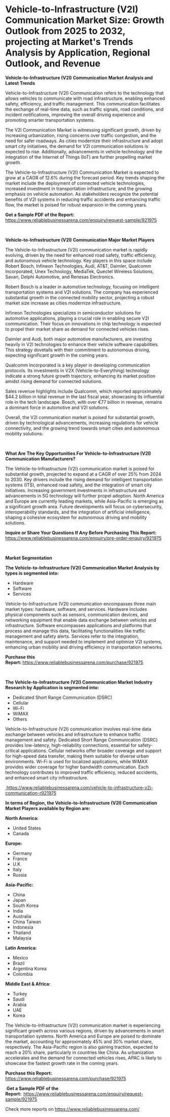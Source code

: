 <p><h1>Vehicle-to-Infrastructure (V2I) Communication Market Size: Growth Outlook from 2025 to 2032, projecting at Market's Trends Analysis by Application, Regional Outlook, and Revenue</h1></p><p><strong>Vehicle-to-Infrastructure (V2I) Communication Market Analysis and Latest Trends</strong></p>
<p><p>Vehicle-to-Infrastructure (V2I) Communication refers to the technology that allows vehicles to communicate with road infrastructure, enabling enhanced safety, efficiency, and traffic management. This communication facilitates the exchange of real-time data, such as traffic signals, road conditions, and incident notifications, improving the overall driving experience and promoting smarter transportation systems.</p><p>The V2I Communication Market is witnessing significant growth, driven by increasing urbanization, rising concerns over traffic congestion, and the need for safer roadways. As cities modernize their infrastructure and adopt smart city initiatives, the demand for V2I communication solutions is expected to rise. Additionally, advancements in vehicle technology and the integration of the Internet of Things (IoT) are further propelling market growth.</p><p>The Vehicle-to-Infrastructure (V2I) Communication Market is expected to grow at a CAGR of 12.6% during the forecast period. Key trends shaping the market include the deployment of connected vehicle technologies, increased investment in transportation infrastructure, and the growing emphasis on vehicle automation. As stakeholders recognize the potential benefits of V2I systems in reducing traffic accidents and enhancing traffic flow, the market is poised for robust expansion in the coming years.</p></p>
<p><strong>Get a Sample PDF of the Report:&nbsp;</strong> <a href="https://www.reliablebusinessarena.com/enquiry/request-sample/921975?utm_campaign=2942&utm_medium=2&utm_source=Github&utm_content=ia&utm_term=11032025&utm_id=vehicle-to-infrastructure-v2i-communication">https://www.reliablebusinessarena.com/enquiry/request-sample/921975</a></p>
<p>&nbsp;</p>
<p><strong>Vehicle-to-Infrastructure (V2I) Communication Major Market Players</strong></p>
<p><p>The Vehicle-to-Infrastructure (V2I) communication market is rapidly evolving, driven by the need for enhanced road safety, traffic efficiency, and autonomous vehicle technology. Key players in this space include Robert Bosch, Infineon Technologies, Audi, AT&T, Daimler, Qualcomm Incorporated, Unex Technology, MediaTek, Quectel Wireless Solutions, Savari, Delphi Automotive, and Renesas Electronics.</p><p>Robert Bosch is a leader in automotive technology, focusing on intelligent transportation systems and V2I solutions. The company has experienced substantial growth in the connected mobility sector, projecting a robust market size increase as cities modernize infrastructure.</p><p>Infineon Technologies specializes in semiconductor solutions for automotive applications, playing a crucial role in enabling secure V2I communication. Their focus on innovations in chip technology is expected to propel their market share as demand for connected vehicles rises.</p><p>Daimler and Audi, both major automotive manufacturers, are investing heavily in V2I technologies to enhance their vehicle software capabilities. This strategy dovetails with their commitment to autonomous driving, expecting significant growth in the coming years.</p><p>Qualcomm Incorporated is a key player in developing communication protocols. Its investments in V2X (Vehicle-to-Everything) technology indicate a strong future growth trajectory, enhancing its market position amidst rising demand for connected solutions.</p><p>Sales revenue highlights include Qualcomm, which reported approximately $44.2 billion in total revenue in the last fiscal year, showcasing its influential role in the tech landscape. Bosch, with over €77 billion in revenue, remains a dominant force in automotive and V2I solutions.</p><p>Overall, the V2I communication market is poised for substantial growth, driven by technological advancements, increasing regulations for vehicle connectivity, and the growing trend towards smart cities and autonomous mobility solutions.</p></p>
<p>&nbsp;</p>
<p><strong>What Are The Key Opportunities For Vehicle-to-Infrastructure (V2I) Communication Manufacturers?</strong></p>
<p><p>The Vehicle-to-Infrastructure (V2I) communication market is poised for substantial growth, projected to expand at a CAGR of over 25% from 2024 to 2030. Key drivers include the rising demand for intelligent transportation systems (ITS), enhanced road safety, and the integration of smart city initiatives. Increasing government investments in infrastructure and advancements in 5G technology will further propel adoption. North America and Europe are currently leading markets, while Asia-Pacific is emerging as a significant growth area. Future developments will focus on cybersecurity, interoperability standards, and the integration of artificial intelligence, shaping a cohesive ecosystem for autonomous driving and mobility solutions.</p></p>
<p><strong>Inquire or Share Your Questions If Any Before Purchasing This Report:</strong> <a href="https://www.reliablebusinessarena.com/enquiry/pre-order-enquiry/921975?utm_campaign=2942&utm_medium=2&utm_source=Github&utm_content=ia&utm_term=11032025&utm_id=vehicle-to-infrastructure-v2i-communication">https://www.reliablebusinessarena.com/enquiry/pre-order-enquiry/921975</a></p>
<p>&nbsp;</p>
<p><strong>Market Segmentation</strong></p>
<p><strong>The Vehicle-to-Infrastructure (V2I) Communication Market Analysis by types is segmented into:</strong></p>
<p><ul><li>Hardware</li><li>Software</li><li>Services</li></ul></p>
<p><p>Vehicle-to-Infrastructure (V2I) communication encompasses three main market types: hardware, software, and services. Hardware includes physical components such as sensors, communication devices, and networking equipment that enable data exchange between vehicles and infrastructure. Software encompasses applications and platforms that process and manage this data, facilitating functionalities like traffic management and safety alerts. Services refer to the integration, maintenance, and support needed to implement and optimize V2I systems, enhancing urban mobility and driving efficiency in transportation networks.</p></p>
<p><strong>Purchase this Report:&nbsp;</strong><a href="https://www.reliablebusinessarena.com/purchase/921975?utm_campaign=2942&utm_medium=2&utm_source=Github&utm_content=ia&utm_term=11032025&utm_id=vehicle-to-infrastructure-v2i-communication">https://www.reliablebusinessarena.com/purchase/921975</a></p>
<p>&nbsp;</p>
<p><strong>The Vehicle-to-Infrastructure (V2I) Communication Market Industry Research by Application is segmented into:</strong></p>
<p><ul><li>Dedicated Short Range Communication (DSRC)</li><li>Cellular</li><li>Wi-Fi</li><li>WiMAX</li><li>Others</li></ul></p>
<p><p>Vehicle-to-Infrastructure (V2I) communication involves real-time data exchange between vehicles and infrastructure to enhance traffic management and safety. Dedicated Short Range Communication (DSRC) provides low-latency, high-reliability connections, essential for safety-critical applications. Cellular networks offer broader coverage and support for high-speed data transfer, making them suitable for diverse urban environments. Wi-Fi is used for localized applications, while WiMAX provides wider coverage for higher bandwidth communication. Each technology contributes to improved traffic efficiency, reduced accidents, and enhanced smart city infrastructure.</p></p>
<p><a href="https://www.reliablebusinessarena.com/vehicle-to-infrastructure-v2i-communication-r921975?utm_campaign=2942&utm_medium=2&utm_source=Github&utm_content=ia&utm_term=11032025&utm_id=vehicle-to-infrastructure-v2i-communication">&nbsp;https://www.reliablebusinessarena.com/vehicle-to-infrastructure-v2i-communication-r921975</a></p>
<p><strong>In terms of Region, the Vehicle-to-Infrastructure (V2I) Communication Market Players available by Region are:</strong></p>
<p>
    <p> <strong> North America: </strong>
        <ul>
            <li>United States</li>
            <li>Canada</li>
        </ul>
        </p> 
    <p> <strong> Europe: </strong>
        <ul>
            <li>Germany</li>
            <li>France</li>
            <li>U.K.</li>
            <li>Italy</li>
            <li>Russia</li>
        </ul>
        </p> 
    <p> <strong> Asia-Pacific: </strong>
        <ul>
            <li>China</li>
            <li>Japan</li>
            <li>South Korea</li>
            <li>India</li>
            <li>Australia</li>
            <li>China Taiwan</li>
            <li>Indonesia</li>
            <li>Thailand</li>
            <li>Malaysia</li>
        </ul>
        </p> 
    <p> <strong> Latin America: </strong>
        <ul>
            <li>Mexico</li>
            <li>Brazil</li>
            <li>Argentina Korea</li>
            <li>Colombia</li>
        </ul>
        </p> 
    <p> <strong> Middle East & Africa: </strong>
        <ul>
            <li>Turkey</li>
            <li>Saudi</li>
            <li>Arabia</li>
            <li>UAE</li>
            <li>Korea</li>
        </ul>
    </p>
    </p>
<p><p>The Vehicle-to-Infrastructure (V2I) communication market is experiencing significant growth across various regions, driven by advancements in smart transportation systems. North America and Europe are poised to dominate the market, accounting for approximately 45% and 30% market share, respectively. The Asia-Pacific region is also gaining traction, expected to reach a 20% share, particularly in countries like China. As urbanization accelerates and the demand for connected vehicles rises, APAC is likely to showcase the fastest growth rate in the coming years.</p></p>
<p><strong>Purchase this Report: </strong><a href="https://www.reliablebusinessarena.com/purchase/921975?utm_campaign=2942&utm_medium=2&utm_source=Github&utm_content=ia&utm_term=11032025&utm_id=vehicle-to-infrastructure-v2i-communication">https://www.reliablebusinessarena.com/purchase/921975</a></p>
<p>&nbsp;<strong>Get a Sample PDF of the Report:&nbsp;&nbsp;</strong><a href="https://www.reliablebusinessarena.com/enquiry/request-sample/921975?utm_campaign=2942&utm_medium=2&utm_source=Github&utm_content=ia&utm_term=11032025&utm_id=vehicle-to-infrastructure-v2i-communication">https://www.reliablebusinessarena.com/enquiry/request-sample/921975</a></p>
<p><strong></strong></p>
<p>Check more reports on <a href="https://www.reliablebusinessarena.com/?utm_campaign=2942&utm_medium=2&utm_source=Github&utm_content=ia&utm_term=11032025&utm_id=vehicle-to-infrastructure-v2i-communication">https://www.reliablebusinessarena.com/</a></p>